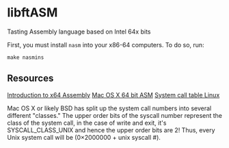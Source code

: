 # libftASM
Tasting Assembly language based on Intel 64x bits

First, you must install `nasm` into your x86-64 computers. To do so, run:

`make nasmins`

## Resources

[Introduction to x64 Assembly](https://software.intel.com/en-us/articles/introduction-to-x64-assembly)
[Mac OS X 64 bit ASM](http://dustin.schultz.io/mac-os-x-64-bit-assembly-system-calls.html)
[System call table Linux](https://www.cs.utexas.edu/~bismith/test/syscalls/syscalls32.html)

Mac OS X or likely BSD has split up the system call numbers into several different "classes." The upper order bits of the syscall number represent the class of the system call, in the case of write and exit, it's SYSCALL_CLASS_UNIX and hence the upper order bits are 2! Thus, every Unix system call will be (0×2000000 + unix syscall #).
